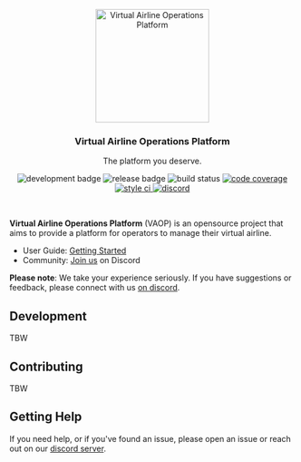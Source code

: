 <p align="center">
  <a href="https://github.com/vaop/vaop/">
    <img src="https://avatars.githubusercontent.com/u/46302681?s=200" width="200px" alt="Virtual Airline Operations Platform" />
  </a>
</p>
<h3 align="center">Virtual Airline Operations Platform</h3>
<p align="center">The platform you deserve.</p>

<p align="center">
    <img src="https://img.shields.io/badge/status-dev-orange.svg?style=flat-square" alt="development badge">
    <img src="https://img.shields.io/github/v/release/vaop/vaop?include_prereleases&sort=semver&style=flat-square" alt="release badge">
    <img src="https://img.shields.io/github/workflow/status/vaop/vaop/Testing?style=flat-square" alt="build status">
    <a href="https://codecov.io/gh/vaop/vaop" target="_blank"> <img src="https://img.shields.io/codecov/c/github/vaop/vaop?style=flat-square&token=4d6jwRn4VZ" alt="code coverage"> </a>
    <a href="https://github.styleci.io/repos/431727819?branch=main" target="_blank"> <img src="https://github.styleci.io/repos/431727819/shield?branch=main" alt="style ci"> </a>
    <a href="https://discord.gg/xDcQGvGbs6" target="_blank"> <img alt="discord" src="https://img.shields.io/discord/913311245636096001?style=flat-square"> </a>
</p>

<br />

**Virtual Airline Operations Platform** (VAOP) is an opensource project that aims to provide a platform for operators to manage their virtual airline.

- User Guide: [Getting Started](https://docs.vaop.io)
- Community: [Join us](https://discord.gg/xDcQGvGbs6) on Discord

**Please note**: We take your experience seriously. If you have suggestions or feedback, please connect with us
[on discord](https://discord.gg/xDcQGvGbs6).

## Development

TBW

## Contributing

TBW

## Getting Help

If you need help, or if you've found an issue, please open an issue or reach out on our [discord server](https://discord.gg/xDcQGvGbs6).